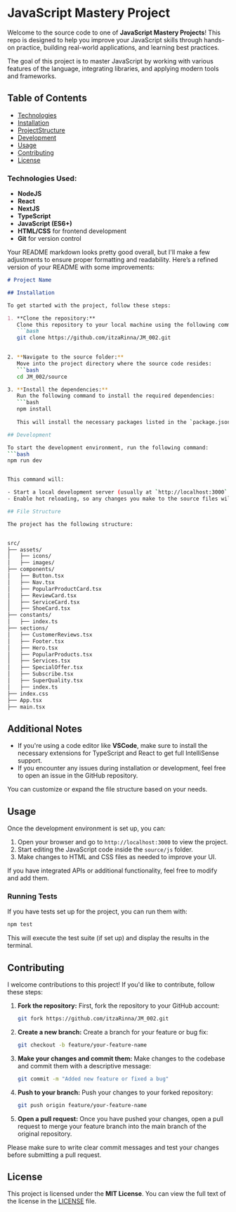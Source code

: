 # JavaScript Mastery Project

Welcome to the source code to one of **JavaScript Mastery Projects**! This repo is designed to help you improve your JavaScript skills through hands-on practice, building real-world applications, and learning best practices.

The goal of this project is to master JavaScript by working with various features of the language, integrating libraries, and applying modern tools and frameworks.

## Table of Contents

- [Technologies](#technologies_used)
- [Installation](#installation)
- [ProjectStructure](#file-structure)
- [Development](#development)
- [Usage](#usage)
- [Contributing](#contributing)
- [License](#license)


### Technologies Used:

- **NodeJS**
- **React**
- **NextJS**
- **TypeScript**
- **JavaScript (ES6+)**
- **HTML/CSS** for frontend development
- **Git** for version control



Your README markdown looks pretty good overall, but I'll make a few adjustments to ensure proper formatting and readability. Here’s a refined version of your README with some improvements:

```markdown
# Project Name

## Installation

To get started with the project, follow these steps:

1. **Clone the repository:**
   Clone this repository to your local machine using the following command:
   ```bash
   git clone https://github.com/itzaRinna/JM_002.git
   

2. **Navigate to the source folder:**
   Move into the project directory where the source code resides:
   ```bash
   cd JM_002/source

3. **Install the dependencies:**
   Run the following command to install the required dependencies:
   ```bash
   npm install
   
   This will install the necessary packages listed in the `package.json` file.

## Development

To start the development environment, run the following command:
```bash
npm run dev


This command will:

- Start a local development server (usually at `http://localhost:3000` or `http://localhost:5000`).
- Enable hot reloading, so any changes you make to the source files will automatically refresh the browser.

## File Structure

The project has the following structure:


src/
├── assets/
│   ├── icons/
│   ├── images/
├── components/
│   ├── Button.tsx
│   ├── Nav.tsx
│   ├── PopularProductCard.tsx
│   ├── ReviewCard.tsx
│   ├── ServiceCard.tsx
│   ├── ShoeCard.tsx
├── constants/
│   ├── index.ts
├── sections/
│   ├── CustomerReviews.tsx
│   ├── Footer.tsx
│   ├── Hero.tsx
│   ├── PopularProducts.tsx
│   ├── Services.tsx
│   ├── SpecialOffer.tsx
│   ├── Subscribe.tsx
│   ├── SuperQuality.tsx
│   ├── index.ts
├── index.css
├── App.tsx
├── main.tsx
```

## Additional Notes

- If you're using a code editor like **VSCode**, make sure to install the necessary extensions for TypeScript and React to get full IntelliSense support.
- If you encounter any issues during installation or development, feel free to open an issue in the GitHub repository.


You can customize or expand the file structure based on your needs.

## Usage

Once the development environment is set up, you can:

1. Open your browser and go to `http://localhost:3000` to view the project.
2. Start editing the JavaScript code inside the `source/js` folder.
3. Make changes to HTML and CSS files as needed to improve your UI.

If you have integrated APIs or additional functionality, feel free to modify and add them.

### Running Tests

If you have tests set up for the project, you can run them with:

```bash
npm test
```

This will execute the test suite (if set up) and display the results in the terminal.

## Contributing

I welcome contributions to this project! If you'd like to contribute, follow these steps:

1. **Fork the repository:**
   First, fork the repository to your GitHub account:
   ```bash
   git fork https://github.com/itzaRinna/JM_002.git
   ```

2. **Create a new branch:**
   Create a branch for your feature or bug fix:
   ```bash
   git checkout -b feature/your-feature-name
   ```

3. **Make your changes and commit them:**
   Make changes to the codebase and commit them with a descriptive message:
   ```bash
   git commit -m "Added new feature or fixed a bug"
   ```

4. **Push to your branch:**
   Push your changes to your forked repository:
   ```bash
   git push origin feature/your-feature-name
   ```

5. **Open a pull request:**
   Once you have pushed your changes, open a pull request to merge your feature branch into the main branch of the original repository.

Please make sure to write clear commit messages and test your changes before submitting a pull request.

## License

This project is licensed under the **MIT License**. You can view the full text of the license in the [LICENSE](LICENSE) file.
